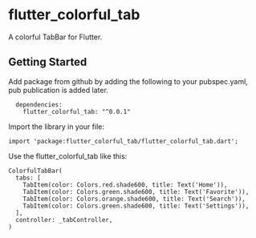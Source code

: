 # flutter_colorful_tab

A colorful TabBar for Flutter.

## Getting Started

Add package from github by adding the following to your pubspec.yaml, pub publication is added later.
````
  dependencies:
    flutter_colorful_tab: "^0.0.1"
````
Import the library in your file:
````
import 'package:flutter_colorful_tab/flutter_colorful_tab.dart';
````
Use the flutter_colorful_tab like this: 
````
ColorfulTabBar(
  tabs: [
    TabItem(color: Colors.red.shade600, title: Text('Home')),
    TabItem(color: Colors.green.shade600, title: Text('Favorite')),
    TabItem(color: Colors.orange.shade600, title: Text('Search')),
    TabItem(color: Colors.green.shade600, title: Text('Settings')),
  ],
  controller: _tabController,
)
````